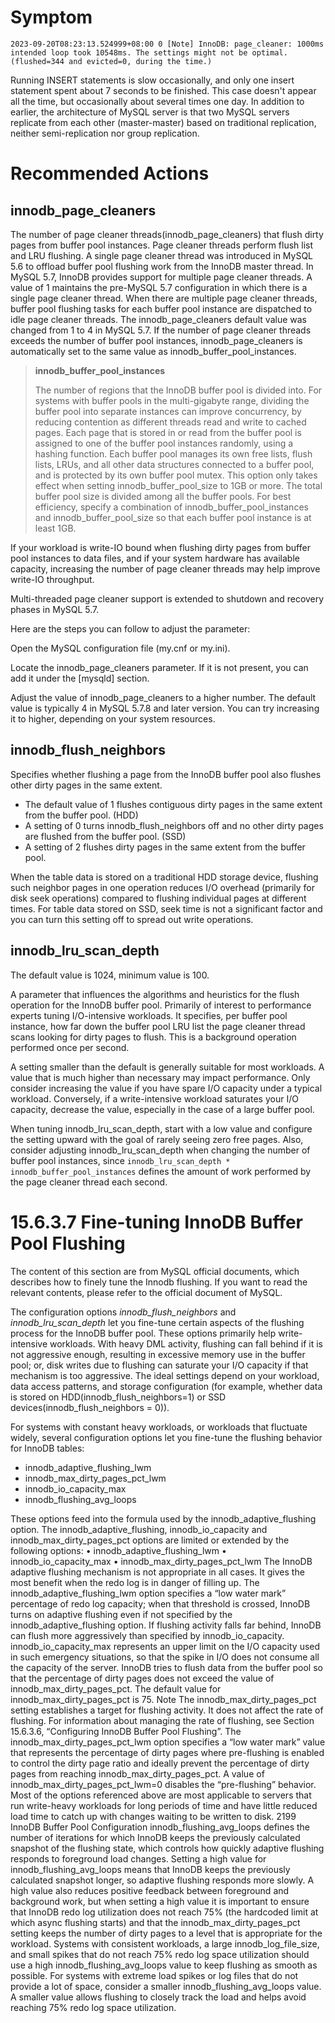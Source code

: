 # Symptom

```
2023-09-20T08:23:13.524999+08:00 0 [Note] InnoDB: page_cleaner: 1000ms intended loop took 10548ms. The settings might not be optimal. (flushed=344 and evicted=0, during the time.)
```

Running INSERT statements is slow occasionally, and only one insert statement spent about 7 seconds to be finished. This case doesn't appear all the time, but occasionally about several times one day. In addition to earlier, the architecture of MySQL server is that two MySQL servers replicate from each other (master-master) based on traditional replication, neither semi-replication nor group replication.


# Recommended Actions

## innodb_page_cleaners

The number of page cleaner threads(innodb_page_cleaners) that flush dirty pages from buffer pool instances. Page
cleaner threads perform flush list and LRU flushing. A single page cleaner thread was introduced
in MySQL 5.6 to offload buffer pool flushing work from the InnoDB master thread. In MySQL
5.7, InnoDB provides support for multiple page cleaner threads. A value of 1 maintains the
pre-MySQL 5.7 configuration in which there is a single page cleaner thread. When there are
multiple page cleaner threads, buffer pool flushing tasks for each buffer pool instance are
dispatched to idle page cleaner threads. The innodb_page_cleaners default value was
changed from 1 to 4 in MySQL 5.7. If the number of page cleaner threads exceeds the number
of buffer pool instances, innodb_page_cleaners is automatically set to the same value as
innodb_buffer_pool_instances.

> **innodb_buffer_pool_instances**
> 
> The number of regions that the InnoDB buffer pool is divided into. For systems with buffer pools in
the multi-gigabyte range, dividing the buffer pool into separate instances can improve concurrency,
by reducing contention as different threads read and write to cached pages. Each page that is stored
in or read from the buffer pool is assigned to one of the buffer pool instances randomly, using a
hashing function. Each buffer pool manages its own free lists, flush lists, LRUs, and all other data
structures connected to a buffer pool, and is protected by its own buffer pool mutex.
This option only takes effect when setting innodb_buffer_pool_size to 1GB or more. The total
buffer pool size is divided among all the buffer pools. For best efficiency, specify a combination of
innodb_buffer_pool_instances and innodb_buffer_pool_size so that each buffer pool
instance is at least 1GB.

If your workload is write-IO bound when flushing dirty pages from buffer pool instances to data files,
and if your system hardware has available capacity, increasing the number of page cleaner threads
may help improve write-IO throughput.

Multi-threaded page cleaner support is extended to shutdown and recovery phases in MySQL 5.7.

Here are the steps you can follow to adjust the parameter:

Open the MySQL configuration file (my.cnf or my.ini).

Locate the innodb_page_cleaners parameter. If it is not present, you can add it under the [mysqld] section.

Adjust the value of innodb_page_cleaners to a higher number. The default value is typically 4 in MySQL 5.7.8 and later version.
You can try increasing it to higher, depending on your system resources.

## innodb_flush_neighbors

Specifies whether flushing a page from the InnoDB buffer pool also flushes other dirty pages in the
same extent.
*  The default value of 1 flushes contiguous dirty pages in the same extent from the buffer pool. (HDD)
*  A setting of 0 turns innodb_flush_neighbors off and no other dirty pages are flushed from the
buffer pool. (SSD)
*  A setting of 2 flushes dirty pages in the same extent from the buffer pool.

When the table data is stored on a traditional HDD storage device, flushing such neighbor pages
in one operation reduces I/O overhead (primarily for disk seek operations) compared to flushing
individual pages at different times. For table data stored on SSD, seek time is not a significant
factor and you can turn this setting off to spread out write operations.

## innodb_lru_scan_depth

The default value is 1024, minimum value is 100.

A parameter that influences the algorithms and heuristics for the flush operation for the InnoDB
buffer pool. Primarily of interest to performance experts tuning I/O-intensive workloads. It specifies,
per buffer pool instance, how far down the buffer pool LRU list the page cleaner thread scans looking
for dirty pages to flush. This is a background operation performed once per second.

A setting smaller than the default is generally suitable for most workloads. A value that is much
higher than necessary may impact performance. Only consider increasing the value if you have
spare I/O capacity under a typical workload. Conversely, if a write-intensive workload saturates your
I/O capacity, decrease the value, especially in the case of a large buffer pool.

When tuning innodb_lru_scan_depth, start with a low value and configure the setting upward
with the goal of rarely seeing zero free pages. Also, consider adjusting innodb_lru_scan_depth
when changing the number of buffer pool instances, since `innodb_lru_scan_depth *
innodb_buffer_pool_instances` defines the amount of work performed by the page cleaner
thread each second.


# 15.6.3.7 Fine-tuning InnoDB Buffer Pool Flushing

The content of this section are from MySQL official documents, which describes how to finely tune the Innodb flushing. If you want to read the relevant contents, please refer to the official document of MySQL.

The configuration options *innodb_flush_neighbors* and *innodb_lru_scan_depth* let you
fine-tune certain aspects of the flushing process for the InnoDB buffer pool. These options primarily
help write-intensive workloads. With heavy DML activity, flushing can fall behind if it is not aggressive
enough, resulting in excessive memory use in the buffer pool; or, disk writes due to flushing can
saturate your I/O capacity if that mechanism is too aggressive. The ideal settings depend on your
workload, data access patterns, and storage configuration (for example, whether data is stored on HDD(innodb_flush_neighbors=1)
or SSD devices(innodb_flush_neighbors = 0)).

For systems with constant heavy workloads, or workloads that fluctuate widely, several configuration
options let you fine-tune the flushing behavior for InnoDB tables:
* innodb_adaptive_flushing_lwm
* innodb_max_dirty_pages_pct_lwm
* innodb_io_capacity_max
* innodb_flushing_avg_loops

These options feed into the formula used by the innodb_adaptive_flushing option.
The innodb_adaptive_flushing, innodb_io_capacity and innodb_max_dirty_pages_pct
options are limited or extended by the following options:
• innodb_adaptive_flushing_lwm
• innodb_io_capacity_max
• innodb_max_dirty_pages_pct_lwm
The InnoDB adaptive flushing mechanism is not appropriate in all cases. It gives the most benefit
when the redo log is in danger of filling up. The innodb_adaptive_flushing_lwm option specifies
a “low water mark” percentage of redo log capacity; when that threshold is crossed, InnoDB turns on
adaptive flushing even if not specified by the innodb_adaptive_flushing option.
If flushing activity falls far behind, InnoDB can flush more aggressively than specified by
innodb_io_capacity. innodb_io_capacity_max represents an upper limit on the I/O capacity
used in such emergency situations, so that the spike in I/O does not consume all the capacity of the
server.
InnoDB tries to flush data from the buffer pool so that the percentage of dirty pages
does not exceed the value of innodb_max_dirty_pages_pct. The default value for
innodb_max_dirty_pages_pct is 75.
Note
The innodb_max_dirty_pages_pct setting establishes a target for flushing
activity. It does not affect the rate of flushing. For information about managing
the rate of flushing, see Section 15.6.3.6, “Configuring InnoDB Buffer Pool
Flushing”.
The innodb_max_dirty_pages_pct_lwm option specifies a “low water mark” value that represents
the percentage of dirty pages where pre-flushing is enabled to control the dirty page ratio and ideally
prevent the percentage of dirty pages from reaching innodb_max_dirty_pages_pct. A value of
innodb_max_dirty_pages_pct_lwm=0 disables the “pre-flushing” behavior.
Most of the options referenced above are most applicable to servers that run write-heavy workloads for
long periods of time and have little reduced load time to catch up with changes waiting to be written to
disk.
2199
InnoDB Buffer Pool Configuration
innodb_flushing_avg_loops defines the number of iterations for which InnoDB keeps the
previously calculated snapshot of the flushing state, which controls how quickly adaptive flushing
responds to foreground load changes. Setting a high value for innodb_flushing_avg_loops
means that InnoDB keeps the previously calculated snapshot longer, so adaptive flushing
responds more slowly. A high value also reduces positive feedback between foreground and
background work, but when setting a high value it is important to ensure that InnoDB redo log
utilization does not reach 75% (the hardcoded limit at which async flushing starts) and that the
innodb_max_dirty_pages_pct setting keeps the number of dirty pages to a level that is
appropriate for the workload.
Systems with consistent workloads, a large innodb_log_file_size, and small spikes that do not
reach 75% redo log space utilization should use a high innodb_flushing_avg_loops value to keep
flushing as smooth as possible. For systems with extreme load spikes or log files that do not provide
a lot of space, consider a smaller innodb_flushing_avg_loops value. A smaller value allows
flushing to closely track the load and helps avoid reaching 75% redo log space utilization.